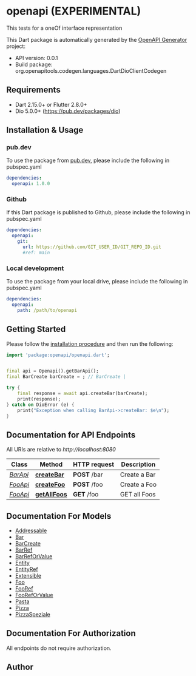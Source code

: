 # openapi (EXPERIMENTAL)
This tests for a oneOf interface representation


This Dart package is automatically generated by the [OpenAPI Generator](https://openapi-generator.tech) project:

- API version: 0.0.1
- Build package: org.openapitools.codegen.languages.DartDioClientCodegen

## Requirements

* Dart 2.15.0+ or Flutter 2.8.0+
* Dio 5.0.0+ (https://pub.dev/packages/dio)

## Installation & Usage

### pub.dev
To use the package from [pub.dev](https://pub.dev), please include the following in pubspec.yaml
```yaml
dependencies:
  openapi: 1.0.0
```

### Github
If this Dart package is published to Github, please include the following in pubspec.yaml
```yaml
dependencies:
  openapi:
    git:
      url: https://github.com/GIT_USER_ID/GIT_REPO_ID.git
      #ref: main
```

### Local development
To use the package from your local drive, please include the following in pubspec.yaml
```yaml
dependencies:
  openapi:
    path: /path/to/openapi
```

## Getting Started

Please follow the [installation procedure](#installation--usage) and then run the following:

```dart
import 'package:openapi/openapi.dart';


final api = Openapi().getBarApi();
final BarCreate barCreate = ; // BarCreate | 

try {
    final response = await api.createBar(barCreate);
    print(response);
} catch on DioError (e) {
    print("Exception when calling BarApi->createBar: $e\n");
}

```

## Documentation for API Endpoints

All URIs are relative to *http://localhost:8080*

Class | Method | HTTP request | Description
------------ | ------------- | ------------- | -------------
[*BarApi*](doc/BarApi.md) | [**createBar**](doc/BarApi.md#createbar) | **POST** /bar | Create a Bar
[*FooApi*](doc/FooApi.md) | [**createFoo**](doc/FooApi.md#createfoo) | **POST** /foo | Create a Foo
[*FooApi*](doc/FooApi.md) | [**getAllFoos**](doc/FooApi.md#getallfoos) | **GET** /foo | GET all Foos


## Documentation For Models

 - [Addressable](doc/Addressable.md)
 - [Bar](doc/Bar.md)
 - [BarCreate](doc/BarCreate.md)
 - [BarRef](doc/BarRef.md)
 - [BarRefOrValue](doc/BarRefOrValue.md)
 - [Entity](doc/Entity.md)
 - [EntityRef](doc/EntityRef.md)
 - [Extensible](doc/Extensible.md)
 - [Foo](doc/Foo.md)
 - [FooRef](doc/FooRef.md)
 - [FooRefOrValue](doc/FooRefOrValue.md)
 - [Pasta](doc/Pasta.md)
 - [Pizza](doc/Pizza.md)
 - [PizzaSpeziale](doc/PizzaSpeziale.md)


## Documentation For Authorization

 All endpoints do not require authorization.


## Author




